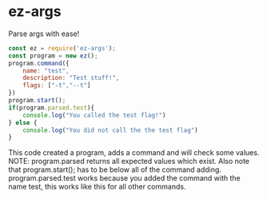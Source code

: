 ez-args
===
Parse args with ease!
```js
const ez = require('ez-args');
const program = new ez();
program.command({
    name: "test",
    description: "Test stuff!",
    flags: ["-t","--t"]
})
program.start();
if(program.parsed.test){
    console.log("You called the test flag!")
} else {
    console.log("You did not call the the test flag")
}
```
This code created a program, adds a command and will check some values. NOTE: program.parsed returns all expected values which exist. Also note that program.start(); has to be below all of the command adding.<br>
program.parsed.test works because you added the command with the name test, this works like this for all other commands.